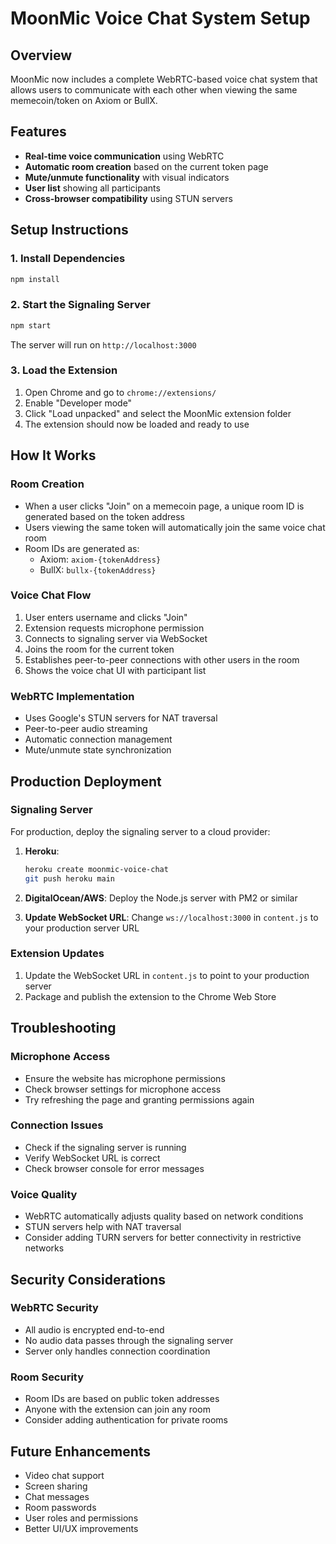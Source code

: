 # MoonMic Voice Chat System Setup

## Overview
MoonMic now includes a complete WebRTC-based voice chat system that allows users to communicate with each other when viewing the same memecoin/token on Axiom or BullX.

## Features
- **Real-time voice communication** using WebRTC
- **Automatic room creation** based on the current token page
- **Mute/unmute functionality** with visual indicators
- **User list** showing all participants
- **Cross-browser compatibility** using STUN servers

## Setup Instructions

### 1. Install Dependencies
```bash
npm install
```

### 2. Start the Signaling Server
```bash
npm start
```
The server will run on `http://localhost:3000`

### 3. Load the Extension
1. Open Chrome and go to `chrome://extensions/`
2. Enable "Developer mode"
3. Click "Load unpacked" and select the MoonMic extension folder
4. The extension should now be loaded and ready to use

## How It Works

### Room Creation
- When a user clicks "Join" on a memecoin page, a unique room ID is generated based on the token address
- Users viewing the same token will automatically join the same voice chat room
- Room IDs are generated as:
  - Axiom: `axiom-{tokenAddress}`
  - BullX: `bullx-{tokenAddress}`

### Voice Chat Flow
1. User enters username and clicks "Join"
2. Extension requests microphone permission
3. Connects to signaling server via WebSocket
4. Joins the room for the current token
5. Establishes peer-to-peer connections with other users in the room
6. Shows the voice chat UI with participant list

### WebRTC Implementation
- Uses Google's STUN servers for NAT traversal
- Peer-to-peer audio streaming
- Automatic connection management
- Mute/unmute state synchronization

## Production Deployment

### Signaling Server
For production, deploy the signaling server to a cloud provider:

1. **Heroku**:
   ```bash
   heroku create moonmic-voice-chat
   git push heroku main
   ```

2. **DigitalOcean/AWS**: Deploy the Node.js server with PM2 or similar

3. **Update WebSocket URL**: Change `ws://localhost:3000` in `content.js` to your production server URL

### Extension Updates
1. Update the WebSocket URL in `content.js` to point to your production server
2. Package and publish the extension to the Chrome Web Store

## Troubleshooting

### Microphone Access
- Ensure the website has microphone permissions
- Check browser settings for microphone access
- Try refreshing the page and granting permissions again

### Connection Issues
- Check if the signaling server is running
- Verify WebSocket URL is correct
- Check browser console for error messages

### Voice Quality
- WebRTC automatically adjusts quality based on network conditions
- STUN servers help with NAT traversal
- Consider adding TURN servers for better connectivity in restrictive networks

## Security Considerations

### WebRTC Security
- All audio is encrypted end-to-end
- No audio data passes through the signaling server
- Server only handles connection coordination

### Room Security
- Room IDs are based on public token addresses
- Anyone with the extension can join any room
- Consider adding authentication for private rooms

## Future Enhancements
- Video chat support
- Screen sharing
- Chat messages
- Room passwords
- User roles and permissions
- Better UI/UX improvements 